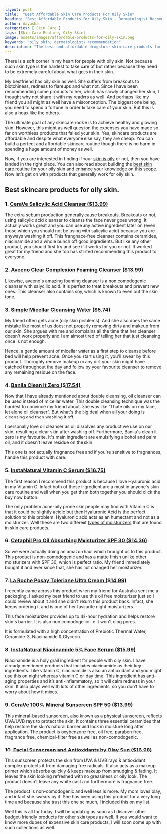 ```yaml
---
layout: post
title:  "Best Affordable Skin Care Products For Oily Skin"
heading: "Best Affordable Products For Oily Skin - Dermatologist Recommendation"
author: Aayusha
categories: [ Skin Care ]
tags: [Skin Care Routine, Oily Skin]
image: assets/images/affordable-products-for-oily-skin.png
keywords: "oily skin, dermatologists recommendation"
description: "The best and affordable drugstore skin care products for oily skin that are dermatologists recommendation from best skin care brands which are budget-friendly as well as cheap skin care." 
---
```


There is a soft corner in my heart for people with oily skin. Not because such skin type is the hardest to take care of but rather because they need to be extremely careful about what goes in their skin.

My bestfriend has oily skin as well. She suffers from breakouts to blotchiness, redness to flareups and what not. Since I have been recommending some products to her, which has slowly changed her skin, I thought why not share it with my readers as well. And perhaps like my friend you all might as well have a misconception. The biggest one being, you need to spend a fortune in order to take care of your skin. But this is also a hoax like the others.

The ultimate goal of any skincare rookie is to achieve healthy and glowing skin. However, this might as well question the expenses you have made so far on worthless products that failed your skin. Yes, skincare products are affordable and despite what everyone else say, they are cheap. You can build a perfect and affordable skincare routine though there is no harm in spending a huge amount of money as well.

Now, if you are interested in finding if your <a href="https://www.sheenycare.com/how-to-determine-my-skin-type/" target="_blank">skin is oily</a> or not, then you have landed in the right place. You can also read about building the <a href="https://www.sheenycare.com/skin-care-routine-products-oily-skin/" target="_blank">best skin care routine</a> for your oily skin and enhance your knowledge on this scope. Now let’s get on with products that generally work for oily skin.

## Best skincare products for oily skin.

### 1. <a href="https://www.amazon.com/dp/B00U1YCRD8/ref=as_sl_pc_tf_til?tag=sheenycare-20&linkCode=w00&linkId=3767264f4116427ef2dc4cd6caa8dd1a&creativeASIN=B00U1YCRD8" target="_blank" rel="nofollow">CeraVe Salicylic Acid Cleanser ($13.99)</a>
The extra sebum production generally cause breakouts. Breakouts or not, using salicylic acid cleanser to cleanse the face never goes wrong. It actually works great and you can use any active ingredient later on (even those which you should not be using with salicylic acid) because you are anyways washing it off. This frangnace-free cleanser contains ceramides, niacinamide and a whole bunch off good ingredients. But like any other product, you should first try and see if it works for you or not. It worked great for my friend and she too has started recommending this product to everyone.

<!-- <iframe style="width:120px;height:240px;" marginwidth="0" marginheight="0" scrolling="no" frameborder="0" src="//ws-na.amazon-adsystem.com/widgets/q?ServiceVersion=20070822&OneJS=1&Operation=GetAdHtml&MarketPlace=US&source=ac&ref=tf_til&ad_type=product_link&tracking_id=sheenycare-20&marketplace=amazon&region=US&placement=B00U1YCRD8&asins=B00U1YCRD8&linkId=3767264f4116427ef2dc4cd6caa8dd1a&show_border=false&link_opens_in_new_window=false&price_color=333333&title_color=00c5a1&bg_color=ffffff">
    </iframe> -->

### 2. <a href="https://www.amazon.com/dp/B00006FRW9/ref=as_sl_pc_tf_til?tag=sheenycare-20&linkCode=w00&linkId=c44af623c1f4ea856b5d1b2c3ad9f969&creativeASIN=B00006FRW9" target="_blank" rel="nofollow">Aveeno Clear Complexion Foaming Cleanser ($13.99)</a>
Likewise, aveeno's amazing foaming cleanser is a non comodogenic cleanser with salycilic acid. It is perfect to treat breakouts and prevent new ones. This cleanser also contains soy, which is known to even out the skin tone. 

<!-- <iframe style="width:120px;height:240px;" marginwidth="0" marginheight="0" scrolling="no" frameborder="0" src="//ws-na.amazon-adsystem.com/widgets/q?ServiceVersion=20070822&OneJS=1&Operation=GetAdHtml&MarketPlace=US&source=ac&ref=tf_til&ad_type=product_link&tracking_id=sheenycare-20&marketplace=amazon&region=US&placement=B00006FRW9&asins=B00006FRW9&linkId=c44af623c1f4ea856b5d1b2c3ad9f969&show_border=false&link_opens_in_new_window=false&price_color=333333&title_color=00c5a1&bg_color=ffffff">
    </iframe> -->


### 3. <a href="https://www.amazon.com/dp/B010RAX1L2/ref=as_sl_pc_tf_til?tag=sheenycare-20&linkCode=w00&linkId=1d52272cbc0d5bb9beb50fcf9456022d&creativeASIN=B010RAX1L2" target="_blank" rel="nofollow">Simple Micellar Cleansing Water ($5.74)</a>
My friend often gets acne (oily skin problems). And she also does the same mistake like most of us does: not properly removing dirts and makeup from our skin. She argues with me and complains all the time that her cleanser doesn't work properly and I am almost tired of telling her that just cleansing once is not enough.

Hence, a gentle amount of micellar water as a first step to cleanse before bed will help prevent acne. Once you start using it, you'll swear by this product. Thoroghly remove makeup or any dirt your skin might have catched throughout the day and follow by your favourite cleanser to remove any remaining residue on the face. 
 
<!-- <iframe style="width:120px;height:240px;" marginwidth="0" marginheight="0" scrolling="no" frameborder="0" src="//ws-na.amazon-adsystem.com/widgets/q?ServiceVersion=20070822&OneJS=1&Operation=GetAdHtml&MarketPlace=US&source=ac&ref=tf_til&ad_type=product_link&tracking_id=sheenycare-20&marketplace=amazon&region=US&placement=B010RAX1L2&asins=B010RAX1L2&linkId=1d52272cbc0d5bb9beb50fcf9456022d&show_border=false&link_opens_in_new_window=false&price_color=333333&title_color=00c5a1&bg_color=ffffff">
</iframe> -->


### 4. <a href="https://www.amazon.com/dp/B07BSV1T35/ref=as_sl_pc_tf_til?tag=sheenycare-20&linkCode=w00&linkId=ba53b295b793f08672bb8aa804fef511&creativeASIN=B07BSV1T35" target="_blank" rel="nofollow">Banila Clean It Zero ($17.54)</a>

Now that I have already mentioned about double cleansing, oil cleanser can be used instead of micellar water. This double cleansing technique was the hardest to convince my friend about. She was like "I hate oils on my face, let alone oil cleanser". But what's the big deal when all your doing is cleansing and then washing it off.

I personally love oil cleanser as oil dissolves any product we use on our skin, resulting a clear skin after washing off. Furthermore, Banila's clean it zero is my favourite. It's main ingredient are emulsifying alcohol and palm oil, and it doesn’t leave residue on the skin.

This one is not actually fragnance free and if you're sensitive to fragnances, handle this product with care. 

<!-- <iframe style="width:120px;height:240px;" marginwidth="0" marginheight="0" scrolling="no" frameborder="0" src="//ws-na.amazon-adsystem.com/widgets/q?ServiceVersion=20070822&OneJS=1&Operation=GetAdHtml&MarketPlace=US&source=ac&ref=tf_til&ad_type=product_link&tracking_id=sheenycare-20&marketplace=amazon&region=US&placement=B07BSV1T35&asins=B07BSV1T35&linkId=ba53b295b793f08672bb8aa804fef511&show_border=false&link_opens_in_new_window=false&price_color=333333&title_color=00c5a1&bg_color=ffffff">
</iframe> -->

### 5. <a href="https://www.amazon.com/dp/B00IDWP4IA/ref=as_sl_pc_tf_til?tag=sheenycare-20&linkCode=w00&linkId=11431687f883e563a60b468eaa82e757&creativeASIN=B00IDWP4IA" target="_blank" rel="nofollow">InstaNatural Vitamin C Serum ($16.75)</a>

The first reason I recommend this product is because I love Hyaluronic acid in my Vitamin C. Infact both of these ingredient are a must in anyone's skin care routine and well when you get them both together you should click the buy now button.

The only problem acne-oily prone skin people may find with Vitamin C is that it could be slightly acidic but then Hyaluronic Acid is the perfect solution to this problem. Hyaluronic acid acts as an humectant and not as a moisturizer. Well these are two different <a href="https://www.sheenycare.com/best-face-moisturizers-all-skin-types/" target="_blank">types of moisturizers</a> that are found in skin care products. 

<!-- <iframe style="width:120px;height:240px;" marginwidth="0" marginheight="0" scrolling="no" frameborder="0" src="//ws-na.amazon-adsystem.com/widgets/q?ServiceVersion=20070822&OneJS=1&Operation=GetAdHtml&MarketPlace=US&source=ac&ref=tf_til&ad_type=product_link&tracking_id=sheenycare-20&marketplace=amazon&region=US&placement=B00IDWP4IA&asins=B00IDWP4IA&linkId=11431687f883e563a60b468eaa82e757&show_border=false&link_opens_in_new_window=false&price_color=333333&title_color=00c5a1&bg_color=ffffff"></iframe> -->

### 6. <a href="https://www.amazon.com/dp/B07GDT961B/ref=as_sl_pc_tf_til?tag=sheenycare-20&linkCode=w00&linkId=b541214afb9f82b9cb0e6827531f0c5f&creativeASIN=B07GDT961B" target="_blank" rel="nofollow">Cetaphil Pro Oil Absorbing Moisturizer SPF 30 ($14.36)</a>
So we were actually doing an amazon haul which brought us to this product. This product is non-comodogenic and has a matte finish unlike other moisturizers with SPF 30, which is perfect ratio. My friend immediately bought it and ever since that, she has not changed her moisturizer.

<!-- <iframe style="width:120px;height:240px;" marginwidth="0" marginheight="0" scrolling="no" frameborder="0" src="//ws-na.amazon-adsystem.com/widgets/q?ServiceVersion=20070822&OneJS=1&Operation=GetAdHtml&MarketPlace=US&source=ac&ref=tf_til&ad_type=product_link&tracking_id=sheenycare-20&marketplace=amazon&region=US&placement=B07GDT961B&asins=B07GDT961B&linkId=b541214afb9f82b9cb0e6827531f0c5f&show_border=false&link_opens_in_new_window=false&price_color=333333&title_color=00c5a1&bg_color=ffffff">
    </iframe> -->

### 7. <a href="https://www.amazon.com/dp/B01N9SPQHQ/ref=as_sl_pc_tf_til?tag=sheenycare-20&linkCode=w00&linkId=5191eb7e2676d7ad7d56198e652ce591&creativeASIN=B01N9SPQHQ" target="_blank" rel="nofollow">La Roche Posay Toleriane Ultra Cream ($14.99)</a>

I recently came across this product when my friend for Australia sent me a packaging. I asked my best friend to use this oil free moisturizer just so I could review about it and she didn't return this product back. Infact, she keeps ordering it and is one of her favourite night moisturizers.

This face moisturizer provides up to 48-hour hydration  and helps restore skin's barrier. It is also non comodogenic i.e it won't clog pores.

It is formulated with a high concentration of Prebiotic Thermal Water, Ceramide-3, Niacinamide & Glycerin.

<!-- <iframe style="width:120px;height:240px;" marginwidth="0" marginheight="0" scrolling="no" frameborder="0" src="//ws-na.amazon-adsystem.com/widgets/q?ServiceVersion=20070822&OneJS=1&Operation=GetAdHtml&MarketPlace=US&source=ac&ref=tf_til&ad_type=product_link&tracking_id=sheenycare-20&marketplace=amazon&region=US&placement=B01N9SPQHQ&asins=B01N9SPQHQ&linkId=5191eb7e2676d7ad7d56198e652ce591&show_border=false&link_opens_in_new_window=false&price_color=333333&title_color=00c5a1&bg_color=ffffff">
    </iframe> -->

### 8. <a href="https://www.amazon.com/dp/B00J5N0Y4U/ref=as_sl_pc_tf_til?tag=sheenycare-20&linkCode=w00&linkId=1ead0c5c470aba5ac5a25242941ec406&creativeASIN=B00J5N0Y4U" target="_blank" rel="nofollow">InstaNatural Niacinamide 5% Face Serum ($15.99)</a>
Niacinamide is a holy grail ingredient for people with oily skin. I have already mentioned products that includes niacinamide as their key ingredients. Like vitamin C, niacinamide is also an antioxidant and you might use this on night whereas vitamin C on day time. This ingredient has anti-aging properties and it’s anti-inflammatory, so it will calm redness in your skin. It also plays well with lots of other ingredients, so you don’t have to worry about how it mixes. 

<!-- <iframe style="width:120px;height:240px;" marginwidth="0" marginheight="0" scrolling="no" frameborder="0" src="//ws-na.amazon-adsystem.com/widgets/q?ServiceVersion=20070822&OneJS=1&Operation=GetAdHtml&MarketPlace=US&source=ac&ref=tf_til&ad_type=product_link&tracking_id=sheenycare-20&marketplace=amazon&region=US&placement=B00J5N0Y4U&asins=B00J5N0Y4U&linkId=1ead0c5c470aba5ac5a25242941ec406&show_border=false&link_opens_in_new_window=false&price_color=333333&title_color=00c5a1&bg_color=ffffff"></iframe> -->

### 9. <a href="https://www.amazon.com/dp/B07KLY4RYG/ref=as_sl_pc_tf_til?tag=sheenycare-20&linkCode=w00&linkId=eb51c37ebcb88abe714387579515625e&creativeASIN=B07KLY4RYG" target="_blank" rel="nofollow">CeraVe 100% Mineral Sunscreen SPF 50 ($13.99)</a>

This mineral-based sunscreen, also known as a physical sunscreen, reflects UVA/UVB rays to protect the skin. It contains three essential ceramides that help restore the skin’s natural barrier and lock in moisture long after application. The product is oxybenzone free, oil free, paraben free, fragrance free, chemical-filter free as well as non-comodogenic.

<!-- <iframe style="width:120px;height:240px;" marginwidth="0" marginheight="0" scrolling="no" frameborder="0" src="//ws-na.amazon-adsystem.com/widgets/q?ServiceVersion=20070822&OneJS=1&Operation=GetAdHtml&MarketPlace=US&source=ac&ref=tf_til&ad_type=product_link&tracking_id=sheenycare-20&marketplace=amazon&region=US&placement=B07KLY4RYG&asins=B07KLY4RYG&linkId=eb51c37ebcb88abe714387579515625e&show_border=false&link_opens_in_new_window=false&price_color=333333&title_color=00c5a1&bg_color=ffffff">
    </iframe>    -->

### 10. <a href="https://www.amazon.com/dp/B07GB9GV8M/ref=as_sl_pc_tf_til?tag=sheenycare-20&linkCode=w00&linkId=4497f2d7bff3354baf099031c9fbd32f&creativeASIN=B07GB9GV8M" target="_blank" rel="nofollow">Facial Sunscreen and Antioxidants by Olay Sun ($16.98)</a>

This sunscreen protects the skin from UVA & UVB rays & antioxidant complex protects it from damaging free radicals.
It also acts as a makeup primer which absorbs quickly & keeps makeup from smudging & fading. It leaves the skin looking refreshed with no greasiness or oily look. The product doesn't leave any white cast and furthermore is fragnance free.

The product is non-comodogenic and well less is more. My mom loves olay, and infact she swears by it. She has been using this product for a very long time and because she trust this one so much, I included this on my list.

<!-- <iframe style="width:120px;height:240px;" marginwidth="0" marginheight="0" scrolling="no" frameborder="0" src="//ws-na.amazon-adsystem.com/widgets/q?ServiceVersion=20070822&OneJS=1&Operation=GetAdHtml&MarketPlace=US&source=ac&ref=tf_til&ad_type=product_link&tracking_id=sheenycare-20&marketplace=amazon&region=US&placement=B07GB9GV8M&asins=B07GB9GV8M&linkId=4497f2d7bff3354baf099031c9fbd32f&show_border=false&link_opens_in_new_window=false&price_color=333333&title_color=00c5a1&bg_color=ffffff"></iframe> -->

Well this is all for today. I will be updating as soon as I discover other budget-friendly products for other skin types as well. If you would want to know more dupes of expensive skin care products, I will soon come up with such collections as well.

